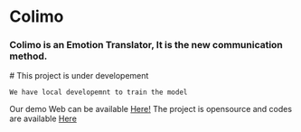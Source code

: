 # Colimo
<h3>Colimo is an Emotion Translator, It is the new communication method.</h3>
# This project is under developement

`We have local developemnt to train the model`

Our demo Web can be available [Here!](https://isrugeek.github.io/colimo/website/)
The project is opensource and codes are available [Here](https://github.com/isrugeek/colimo/)
